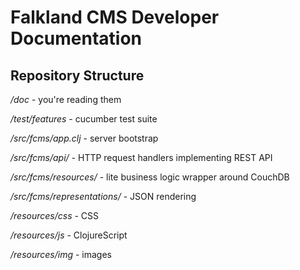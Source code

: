 # Falkland CMS Developer Documentation

## Repository Structure

*/doc* - you're reading them

*/test/features* - cucumber test suite

*/src/fcms/app.clj* - server bootstrap

*/src/fcms/api/* - HTTP request handlers implementing REST API

*/src/fcms/resources/* - lite business logic wrapper around CouchDB

*/src/fcms/representations/* - JSON rendering

*/resources/css* - CSS

*/resources/js* - ClojureScript

*/resources/img* - images
